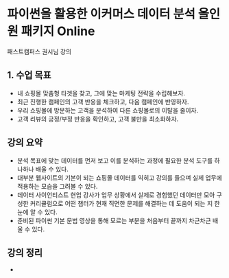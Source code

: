 # 파이썬을 활용한 이커머스 데이터 분석 올인원 패키지 Online
패스트캠퍼스 권시님 강의<br>

## 1. 수업 목표
- 내 쇼핑몰 맞춤형 타겟을 찾고, 그에 맞는 마케팅 전략을 수립해보자.
- 최근 진행한 캠페인의 고객 반응을 체크하고, 다음 캠페인에 반영하자.
- 우리 쇼핑몰에 방문하는 고객을 분석하여 다른 쇼핑몰로의 이탈을 줄이자.
- 고객 리뷰의 긍정/부정 반응을 확인하고, 고객 불만을 최소화하자.

## 강의 요약
- 분석 목표에 맞는 데이터를 먼저 보고 이를 분석하는 과정에 필요한 분석 도구를 하나하나 배울 수 있다.
- 대부분 웹사이트의 기본이 되는 쇼핑몰 데이터를 익히고 강의를 들으며 실제 업무에 적용하는 모습을 그려볼 수 있다.
- 데이터 사이언티스트 현업 강사가 업무 상황에서 실제로 경험했던 데이터만 모아 구성한 커리큘럼으로 어떤 챕터가 현재 직면한 문제를 해결하는 데 도움이 되는 지 한 눈에 알 수 있다.
- 준비된 파이썬 기본 문법 영상을 통해 모르는 부분을 처음부터 끝까지 차근차근 배울 수 있다.

## 강의 정리
- []() 